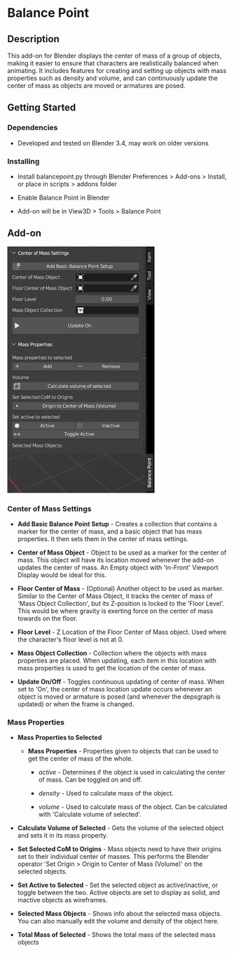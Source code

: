 # Balance Point

## Description

This add-on for Blender displays the center of mass of a group of objects, 
making it easier to ensure that characters are realistically balanced when 
animating. It includes features for creating and setting up objects with mass 
properties such as density and volume, and can continuously update the center 
of mass as objects are moved or armatures are posed.

## Getting Started

### Dependencies

* Developed and tested on Blender 3.4, may work on older versions

### Installing

* Install balancepoint.py through Blender Preferences > Add-ons > Install, or
place in scripts > addons folder

* Enable Balance Point in Blender

* Add-on will be in View3D > Tools > Balance Point

## Add-on

![Balance Point menu](/images/balance_point_menu.jpg)

### Center of Mass Settings

* **Add Basic Balance Point Setup** - Creates a collection that contains a 
    marker for the center of mass, and a basic object that has mass properties.
    It then sets them in the center of mass settings.

* **Center of Mass Object** - Object to be used as a marker for the center of 
    mass. This object will have its location moved whenever the add-on updates 
    the center of mass. An Empty object with 'In-Front' Viewport Display would 
    be ideal for this.

* **Floor Center of Mass** - (Optional) Another object to be used as marker. 
    Similar to the Center of Mass Object, it tracks the center of mass of 'Mass 
    Object Collection', but its Z-position is locked to the 'Floor Level'. This 
    would be where gravity is exerting force on the center of mass towards on 
    the floor.

* **Floor Level** - Z Location of the Floor Center of Mass object. Used where 
    the character's floor level is not at 0.

* **Mass Object Collection** - Collection where the objects with mass properties
    are placed. When updating, each item in this location with mass properties 
    is used to get the location of the center of mass.

* **Update On/Off** - Toggles continuous updating of center of mass. When set to
    'On', the center of mass location update occurs whenever an object is moved 
    or armature is posed (and whenever the depsgraph is updated) or when the 
    frame is changed.

### Mass Properties

* **Mass Properties to Selected**

    * **Mass Properties** - Properties given to objects that can be used to get 
    the center of mass of the whole.

        * *active* - Determines if the object is used in calculating the center
        of mass. Can be toggled on and off.

        * *density* - Used to calculate mass of the object.

        * *volume* - Used to calculate mass of the object. Can be calculated 
        with 'Calculate volume of selected'.

* **Calculate Volume of Selected** - Gets the volume of the selected object and 
    sets it in its mass property.

* **Set Selected CoM to Origins** - Mass objects need to have their origins set 
    to their individual center of masses. This performs the Blender operator 
    'Set Origin > Origin to Center of Mass (Volume)' on the selected objects.

* **Set Active to Selected** - Set the selected object as active/inactive, or 
    toggle between the two. Active objects are set to display as solid, and 
    inactive objects as wireframes.

* **Selected Mass Objects** - Shows info about the selected mass objects. You 
    can also manually edit the volume and density of the object here.

* **Total Mass of Selected** - Shows the total mass of the selected mass objects